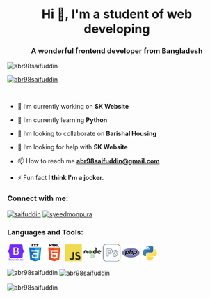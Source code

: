 <h1 align="center">Hi 👋, I'm a student of web developing</h1>
<h3 align="center">A wonderful frontend developer from Bangladesh</h3>

<p align="left"> <img src="https://komarev.com/ghpvc/?username=abr98saifuddin&label=Profile%20views&color=0e75b6&style=flat" alt="abr98saifuddin" /> </p>

<p align="left"> <a href="https://github.com/ryo-ma/github-profile-trophy"><img src="https://github-profile-trophy.vercel.app/?username=abr98saifuddin" alt="abr98saifuddin" /></a> </p>

<p align="left"> <a href="https://twitter.com/" target="blank"><img src="https://img.shields.io/twitter/follow/?logo=twitter&style=for-the-badge" alt="" /></a> </p>

- 🔭 I’m currently working on **SK Website**

- 🌱 I’m currently learning **Python**

- 👯 I’m looking to collaborate on **Barishal Housing**

- 🤝 I’m looking for help with **SK Website**

- 📫 How to reach me **abr98saifuddin@gmail.com**

- ⚡ Fun fact **I think I'm a jocker.**

<h3 align="left">Connect with me:</h3>
<p align="left">
<a href="https://linkedin.com/in/saifuddin" target="blank"><img align="center" src="https://raw.githubusercontent.com/rahuldkjain/github-profile-readme-generator/master/src/images/icons/Social/linked-in-alt.svg" alt="saifuddin" height="30" width="40" /></a>
<a href="https://fb.com/syeedmonpura" target="blank"><img align="center" src="https://raw.githubusercontent.com/rahuldkjain/github-profile-readme-generator/master/src/images/icons/Social/facebook.svg" alt="syeedmonpura" height="30" width="40" /></a>
</p>

<h3 align="left">Languages and Tools:</h3>
<p align="left"> <a href="https://getbootstrap.com" target="_blank" rel="noreferrer"> <img src="https://raw.githubusercontent.com/devicons/devicon/master/icons/bootstrap/bootstrap-plain-wordmark.svg" alt="bootstrap" width="40" height="40"/> </a> <a href="https://www.w3schools.com/css/" target="_blank" rel="noreferrer"> <img src="https://raw.githubusercontent.com/devicons/devicon/master/icons/css3/css3-original-wordmark.svg" alt="css3" width="40" height="40"/> </a> <a href="https://www.w3.org/html/" target="_blank" rel="noreferrer"> <img src="https://raw.githubusercontent.com/devicons/devicon/master/icons/html5/html5-original-wordmark.svg" alt="html5" width="40" height="40"/> </a> <a href="https://developer.mozilla.org/en-US/docs/Web/JavaScript" target="_blank" rel="noreferrer"> <img src="https://raw.githubusercontent.com/devicons/devicon/master/icons/javascript/javascript-original.svg" alt="javascript" width="40" height="40"/> </a> <a href="https://nodejs.org" target="_blank" rel="noreferrer"> <img src="https://raw.githubusercontent.com/devicons/devicon/master/icons/nodejs/nodejs-original-wordmark.svg" alt="nodejs" width="40" height="40"/> </a> <a href="https://www.photoshop.com/en" target="_blank" rel="noreferrer"> <img src="https://raw.githubusercontent.com/devicons/devicon/master/icons/photoshop/photoshop-line.svg" alt="photoshop" width="40" height="40"/> </a> <a href="https://www.php.net" target="_blank" rel="noreferrer"> <img src="https://raw.githubusercontent.com/devicons/devicon/master/icons/php/php-original.svg" alt="php" width="40" height="40"/> </a> <a href="https://www.python.org" target="_blank" rel="noreferrer"> <img src="https://raw.githubusercontent.com/devicons/devicon/master/icons/python/python-original.svg" alt="python" width="40" height="40"/> </a> </p>

<p><img align="left" src="https://github-readme-stats.vercel.app/api/top-langs?username=abr98saifuddin&show_icons=true&locale=en&layout=compact" alt="abr98saifuddin" /></p>

<p>&nbsp;<img align="center" src="https://github-readme-stats.vercel.app/api?username=abr98saifuddin&show_icons=true&locale=en" alt="abr98saifuddin" /></p>

<p><img align="center" src="https://github-readme-streak-stats.herokuapp.com/?user=abr98saifuddin&" alt="abr98saifuddin" /></p>
